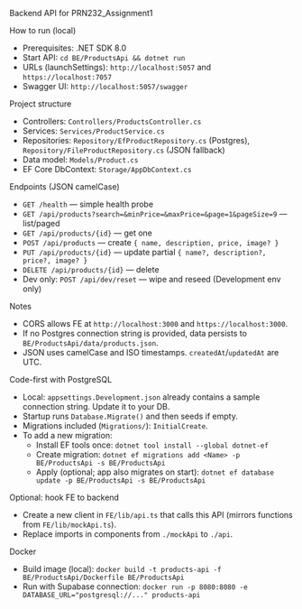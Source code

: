 Backend API for PRN232_Assignment1

How to run (local)
- Prerequisites: .NET SDK 8.0
- Start API: `cd BE/ProductsApi && dotnet run`
- URLs (launchSettings): `http://localhost:5057` and `https://localhost:7057`
- Swagger UI: `http://localhost:5057/swagger`

Project structure
- Controllers: `Controllers/ProductsController.cs`
- Services: `Services/ProductService.cs`
- Repositories: `Repository/EfProductRepository.cs` (Postgres), `Repository/FileProductRepository.cs` (JSON fallback)
- Data model: `Models/Product.cs`
- EF Core DbContext: `Storage/AppDbContext.cs`

Endpoints (JSON camelCase)
- `GET /health` — simple health probe
- `GET /api/products?search=&minPrice=&maxPrice=&page=1&pageSize=9` — list/paged
- `GET /api/products/{id}` — get one
- `POST /api/products` — create `{ name, description, price, image? }`
- `PUT /api/products/{id}` — update partial `{ name?, description?, price?, image? }`
- `DELETE /api/products/{id}` — delete
- Dev only: `POST /api/dev/reset` — wipe and reseed (Development env only)

Notes
- CORS allows FE at `http://localhost:3000` and `https://localhost:3000`.
- If no Postgres connection string is provided, data persists to `BE/ProductsApi/data/products.json`.
- JSON uses camelCase and ISO timestamps. `createdAt`/`updatedAt` are UTC.

Code-first with PostgreSQL
- Local: `appsettings.Development.json` already contains a sample connection string. Update it to your DB.
- Startup runs `Database.Migrate()` and then seeds if empty.
- Migrations included (`Migrations/`): `InitialCreate`.
- To add a new migration:
  - Install EF tools once: `dotnet tool install --global dotnet-ef`
  - Create migration: `dotnet ef migrations add <Name> -p BE/ProductsApi -s BE/ProductsApi`
  - Apply (optional; app also migrates on start): `dotnet ef database update -p BE/ProductsApi -s BE/ProductsApi`

Optional: hook FE to backend
- Create a new client in `FE/lib/api.ts` that calls this API (mirrors functions from `FE/lib/mockApi.ts`).
- Replace imports in components from `./mockApi` to `./api`.

Docker
- Build image (local): `docker build -t products-api -f BE/ProductsApi/Dockerfile BE/ProductsApi`
- Run with Supabase connection: `docker run -p 8080:8080 -e DATABASE_URL="postgresql://..." products-api`

